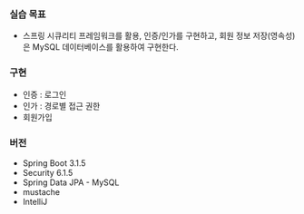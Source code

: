 ### 실습 목표
- 스프링 시큐리티 프레임워크를 활용, 인증/인가를 구현하고, 회원 정보 저장(영속성)은 MySQL 데이터베이스를 활용하여 구현한다.
  
### 구현
- 인증 : 로그인
- 인가 : 경로별 접근 권한
- 회원가입
  
### 버전
- Spring Boot 3.1.5
- Security 6.1.5
- Spring Data JPA - MySQL
- mustache
- IntelliJ
